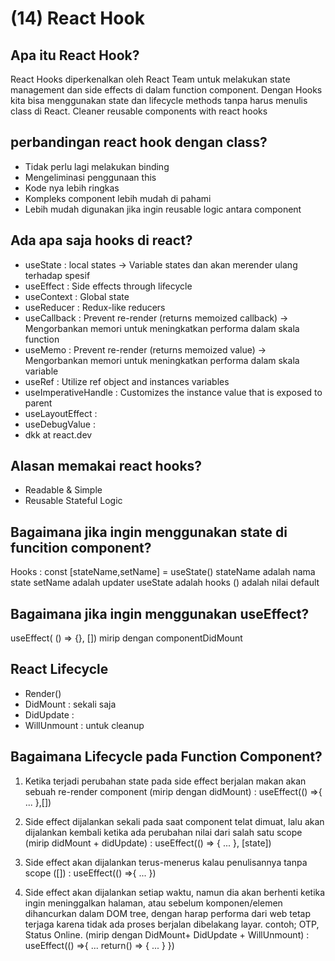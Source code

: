 # (14) React Hook

## Apa itu React Hook?

React Hooks diperkenalkan oleh React Team untuk melakukan state management dan side effects di dalam function component. Dengan Hooks kita bisa menggunakan state dan lifecycle methods tanpa harus menulis class di React. Cleaner reusable components with react hooks

## perbandingan react hook dengan class?

- Tidak perlu lagi melakukan binding
- Mengeliminasi penggunaan this
- Kode nya lebih ringkas
- Kompleks component lebih mudah di pahami
- Lebih mudah digunakan jika ingin reusable logic antara component

## Ada apa saja hooks di react?

- useState : local states -> Variable states dan akan merender ulang terhadap spesif
- useEffect : Side effects through lifecycle
- useContext : Global state
- useReducer : Redux-like reducers
- useCallback : Prevent re-render (returns memoized callback) -> Mengorbankan memori untuk meningkatkan performa dalam skala function
- useMemo : Prevent re-render (returns memoized value) -> Mengorbankan memori untuk meningkatkan performa dalam skala variable
- useRef : Utilize ref object and instances variables
- useImperativeHandle : Customizes the instance value that is exposed to parent
- useLayoutEffect :
- useDebugValue :
- dkk at react.dev

## Alasan memakai react hooks?
- Readable & Simple
- Reusable Stateful Logic



## Bagaimana jika ingin menggunakan state di funcition component?

Hooks : const [stateName,setName] = useState()
stateName adalah nama state
setName adalah updater
useState adalah hooks
() adalah nilai default

## Bagaimana jika ingin menggunakan useEffect?

useEffect( () => {}, []) mirip dengan componentDidMount

## React Lifecycle

- Render()
- DidMount : sekali saja
- DidUpdate :
- WillUnmount : untuk cleanup

## Bagaimana Lifecycle pada Function Component?

1. Ketika terjadi perubahan state pada side effect berjalan makan akan sebuah re-render component (mirip dengan didMount) :
   useEffect(() =>{
   ...
   },[])

2. Side effect dijalankan sekali pada saat component telat dimuat, lalu akan dijalankan kembali ketika ada perubahan nilai dari salah satu scope (mirip didMount + didUpdate) :
   useEffect(() => {
   ...
   }, [state])

3. Side effect akan dijalankan terus-menerus kalau penulisannya tanpa scope ([]) :
   useEffect(() =>{
   ...
   })

4. Side effect akan dijalankan setiap waktu, namun dia akan berhenti ketika ingin meninggalkan halaman, atau sebelum komponen/elemen dihancurkan dalam DOM tree, dengan harap performa dari web tetap terjaga karena tidak ada proses berjalan dibelakang layar. contoh; OTP, Status Online. (mirip dengan DidMount+ DidUpdate + WillUnmount) :
   useEffect(() =>{
   ...
   return() => {
   ...
   }
   })

